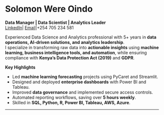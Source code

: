 # Solomon Were Oindo

**Data Manager | Data Scientist | Analytics Leader**  
[LinkedIn](https://www.linkedin.com/in/solomonwere)| [Email]([oindosolo705@gmail.com])|+254 705 234 581


Experienced Data Science and Analytics professional with 5+ years in **data operations, AI-driven solutions, and analytics leadership**.  
I specialize in transforming raw data into **actionable insights** using **machine learning, business intelligence tools, and automation**, while ensuring compliance with **Kenya’s Data Protection Act (2019)** and **GDPR**.

**Key Highlights**
- Led **machine learning forecasting** projects using PyCaret and Streamlit.
- Designed and deployed **enterprise dashboards** with Power BI and Tableau.
- Improved **data governance** and implemented secure access controls.
- Automated reporting workflows, saving over **5 hours weekly**.
- Skilled in **SQL, Python, R, Power BI, Tableau, AWS, Azure**.

---


